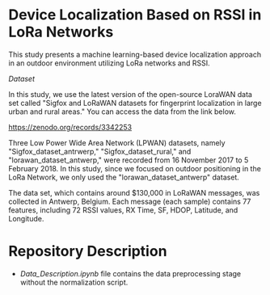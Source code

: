# Device Localization Based on RSSI in LoRa Networks
This study presents a machine learning-based device localization approach in an outdoor environment utilizing LoRa networks and RSSI.

*Dataset*

In this study, we use the latest version of the open-source LoraWAN data set called "Sigfox and LoRaWAN datasets for fingerprint localization in large urban and rural areas."
You can access the data from the link below.

https://zenodo.org/records/3342253

Three Low Power Wide Area Network (LPWAN) datasets, namely "Sigfox_dataset_antrwerp," "Sigfox_dataset_rural," and "lorawan_dataset_antwerp," were recorded from 16 November 2017 to 5 February 2018. In this study, since we focused on outdoor positioning in the LoRa Network, we only used the "lorawan_dataset_antwerp" dataset.

The data set, which contains around $130,000 in LoRaWAN messages, was collected in Antwerp, Belgium. Each message (each sample) contains $77$ features, including $72$ RSSI values, RX Time, SF, HDOP, Latitude, and Longitude.

# Repository Description
* *Data_Description.ipynb* file contains the data preprocessing stage without the normalization script.
